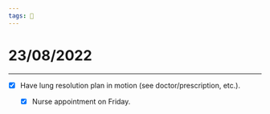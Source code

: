 ```yaml
---
tags: 📆
---
```


# 23/08/2022
---

- [x] Have lung resolution plan in motion (see doctor/prescription, etc.).
	- [x] Nurse appointment on Friday.


